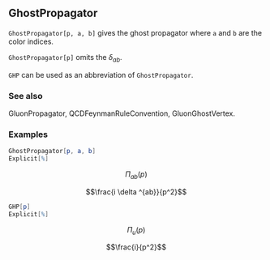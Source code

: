 ##  GhostPropagator 

`GhostPropagator[p, a, b]` gives the ghost propagator where `a` and `b` are the color indices.

`GhostPropagator[p]` omits the $\delta _{ab}$.

`GHP` can be used as an abbreviation of `GhostPropagator`.

###  See also 

GluonPropagator, QCDFeynmanRuleConvention, GluonGhostVertex.

###  Examples 

```mathematica
GhostPropagator[p, a, b]
Explicit[%]
```

$$\Pi _{ab}(p)$$

$$\frac{i \delta ^{ab}}{p^2}$$

```mathematica
GHP[p]
Explicit[%]
```

$$\Pi _u(p)$$

$$\frac{i}{p^2}$$
